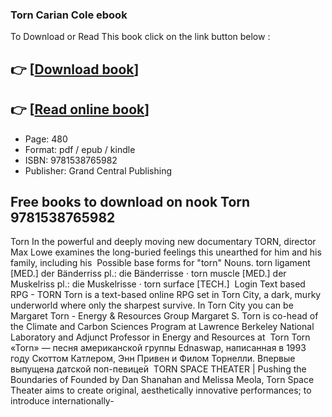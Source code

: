 ### Torn Carian Cole ebook

To Download or Read This book click on the link button below :

## 👉  [**[Download book](http://get-pdfs.com/download.php?group=book&from=github.com&id=700064&lnk=1081 "Download book")**]

## 👉  [**[Read online book](http://get-pdfs.com/download.php?group=book&from=github.com&id=700064&lnk=1081 "Read online book")**]


* Page: 480
* Format: pdf / epub / kindle
* ISBN: 9781538765982
* Publisher: Grand Central Publishing



## Free books to download on nook Torn 9781538765982



 Torn In the powerful and deeply moving new documentary TORN, director Max Lowe examines the long-buried feelings this unearthed for him and his family, including his 
 Possible base forms for &quot;torn&quot; Nouns. torn ligament [MED.] der Bänderriss pl.: die Bänderrisse · torn muscle [MED.] der Muskelriss pl.: die Muskelrisse · torn surface [TECH.] 
 Login Text based RPG - TORN Torn is a text-based online RPG set in Torn City, a dark, murky underworld where only the sharpest survive. In Torn City you can be 
 Margaret Torn - Energy &amp; Resources Group Margaret S. Torn is co-head of the Climate and Carbon Sciences Program at Lawrence Berkeley National Laboratory and Adjunct Professor in Energy and Resources at 
 Torn Torn «Torn» — песня американской группы Ednaswap, написанная в 1993 году Скоттом Катлером, Энн Привен и Филом Торнелли. Впервые выпущена датской поп-певицей 
 TORN SPACE THEATER | Pushing the Boundaries of Founded by Dan Shanahan and Melissa Meola, Torn Space Theater aims to create original, aesthetically innovative performances; to introduce internationally- 





